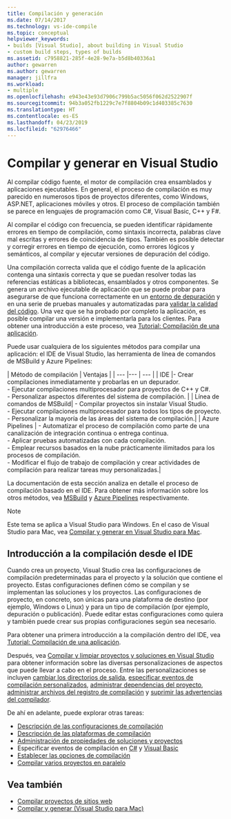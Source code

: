 ```yaml
---
title: Compilación y generación
ms.date: 07/14/2017
ms.technology: vs-ide-compile
ms.topic: conceptual
helpviewer_keywords:
- builds [Visual Studio], about building in Visual Studio
- custom build steps, types of builds
ms.assetid: c7958821-285f-4e28-9e7a-b5d8b40336a1
author: gewarren
ms.author: gewarren
manager: jillfra
ms.workload:
- multiple
ms.openlocfilehash: e943e43e93d7906c799b5ac5056f062d2522907f
ms.sourcegitcommit: 94b3a052fb1229c7e7f8804b09c1d403385c7630
ms.translationtype: HT
ms.contentlocale: es-ES
ms.lasthandoff: 04/23/2019
ms.locfileid: "62976466"
---
```

# <a name="compile-and-build-in-visual-studio"></a>Compilar y generar en Visual Studio

Al compilar código fuente, el motor de compilación crea ensamblados y aplicaciones ejecutables. En general, el proceso de compilación es muy parecido en numerosos tipos de proyectos diferentes, como Windows, ASP.NET, aplicaciones móviles y otros. El proceso de compilación también se parece en lenguajes de programación como C#, Visual Basic, C++ y F#.

Al compilar el código con frecuencia, se pueden identificar rápidamente errores en tiempo de compilación, como sintaxis incorrecta, palabras clave mal escritas y errores de coincidencia de tipos. También es posible detectar y corregir errores en tiempo de ejecución, como errores lógicos y semánticos, al compilar y ejecutar versiones de depuración del código.

Una compilación correcta valida que el código fuente de la aplicación contenga una sintaxis correcta y que se puedan resolver todas las referencias estáticas a bibliotecas, ensamblados y otros componentes. Se genera un archivo ejecutable de aplicación que se puede probar para asegurarse de que funciona correctamente en un [entorno de depuración](../debugger/index.md) y en una serie de pruebas manuales y automatizadas para [validar la calidad del código](../test/improve-code-quality.md). Una vez que se ha probado por completo la aplicación, es posible compilar una versión e implementarla para los clientes. Para obtener una introducción a este proceso, vea [Tutorial: Compilación de una aplicación](../ide/walkthrough-building-an-application.md).

Puede usar cualquiera de los siguientes métodos para compilar una aplicación: el IDE de Visual Studio, las herramienta de línea de comandos de MSBuild y Azure Pipelines:

| Método de compilación | Ventajas |
| --- |--- | --- |
| IDE |- Crear compilaciones inmediatamente y probarlas en un depurador.<br />- Ejecutar compilaciones multiprocesador para proyectos de C++ y C#.<br />- Personalizar aspectos diferentes del sistema de compilación. |
| Línea de comandos de MSBuild| - Compilar proyectos sin instalar Visual Studio.<br />- Ejecutar compilaciones multiprocesador para todos los tipos de proyecto.<br />- Personalizar la mayoría de las áreas del sistema de compilación.|
| Azure Pipelines | - Automatizar el proceso de compilación como parte de una canalización de integración continua o entrega continua.<br />- Aplicar pruebas automatizadas con cada compilación.<br />- Emplear recursos basados en la nube prácticamente ilimitados para los procesos de compilación.<br />- Modificar el flujo de trabajo de compilación y crear actividades de compilación para realizar tareas muy personalizadas.|

La documentación de esta sección analiza en detalle el proceso de compilación basado en el IDE. Para obtener más información sobre los otros métodos, vea [MSBuild](../msbuild/msbuild.md) y [Azure Pipelines](/azure/devops/pipelines/index?view=vsts) respectivamente.

> [!NOTE]
> Este tema se aplica a Visual Studio para Windows. En el caso de Visual Studio para Mac, vea [Compilar y generar en Visual Studio para Mac](/visualstudio/mac/compiling-and-building).

## <a name="overview-of-building-from-the-ide"></a>Introducción a la compilación desde el IDE

Cuando crea un proyecto, Visual Studio crea las configuraciones de compilación predeterminadas para el proyecto y la solución que contiene el proyecto.  Estas configuraciones definen cómo se compilan y se implementan las soluciones y los proyectos. Las configuraciones de proyecto, en concreto, son únicas para una plataforma de destino (por ejemplo, Windows o Linux) y para un tipo de compilación (por ejemplo, depuración o publicación). Puede editar estas configuraciones como quiera y también puede crear sus propias configuraciones según sea necesario.

Para obtener una primera introducción a la compilación dentro del IDE, vea [Tutorial: Compilación de una aplicación](walkthrough-building-an-application.md).

Después, vea [Compilar y limpiar proyectos y soluciones en Visual Studio](building-and-cleaning-projects-and-solutions-in-visual-studio.md) para obtener información sobre las diversas personalizaciones de aspectos que puede llevar a cabo en el proceso. Entre las personalizaciones se incluyen [cambiar los directorios de salida](how-to-change-the-build-output-directory.md), [especificar eventos de compilación personalizados](specifying-custom-build-events-in-visual-studio.md), [administrar dependencias del proyecto](how-to-create-and-remove-project-dependencies.md), [administrar archivos del registro de compilación](how-to-view-save-and-configure-build-log-files.md) y [suprimir las advertencias del compilador](how-to-suppress-compiler-warnings.md).

De ahí en adelante, puede explorar otras tareas:
- [Descripción de las configuraciones de compilación](understanding-build-configurations.md)
- [Descripción de las plataformas de compilación](understanding-build-platforms.md)
- [Administración de propiedades de soluciones y proyectos](managing-project-and-solution-properties.md)
- Especificar eventos de compilación en [C#](how-to-specify-build-events-csharp.md) y [Visual Basic](how-to-specify-build-events-visual-basic.md)
- [Establecer las opciones de compilación](reference/options-dialog-box-projects-and-solutions-build-and-run.md)
- [Compilar varios proyectos en paralelo](../msbuild/building-multiple-projects-in-parallel-with-msbuild.md)

## <a name="see-also"></a>Vea también

- [Compilar proyectos de sitios web](https://msdn.microsoft.com/Library/a9cbb88c-8fff-4c67-848b-98fbfd823193)
- [Compilar y generar (Visual Studio para Mac)](/visualstudio/mac/compiling-and-building)